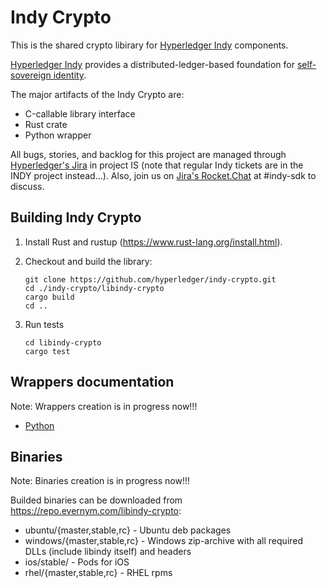 # Indy Crypto

This is the shared crypto libirary for [Hyperledger Indy](https://www.hyperledger.org/projects) components.

[Hyperledger Indy](https://www.hyperledger.org/projects) provides a distributed-ledger-based foundation for [self-sovereign identity](https://sovrin.org).

The major artifacts of the Indy Crypto are:
* С-callable library interface
* Rust сrate
* Python wrapper

All bugs, stories, and backlog for this project are managed through [Hyperledger's Jira](https://jira.hyperledger.org)
in project IS (note that regular Indy tickets are in the INDY project instead...). Also, join
us on [Jira's Rocket.Chat](chat.hyperledger.org) at #indy-sdk to discuss.

## Building Indy Crypto

1. Install Rust and rustup (https://www.rust-lang.org/install.html).
1. Checkout and build the library:
   
   ```
   git clone https://github.com/hyperledger/indy-crypto.git
   cd ./indy-crypto/libindy-crypto
   cargo build
   cd ..
   ```
1. Run tests
   ```
   cd libindy-crypto
   cargo test
   ```

## Wrappers documentation

Note: Wrappers creation is in progress now!!!
* [Python](wrappers/python/README.md)

## Binaries

Note: Binaries creation is in progress now!!!

Builded binaries can be downloaded from https://repo.evernym.com/libindy-crypto:
* ubuntu/{master,stable,rc} - Ubuntu deb packages
* windows/{master,stable,rc} - Windows zip-archive with all required DLLs (include libindy itself) and headers
* ios/stable/ - Pods for iOS
* rhel/{master,stable,rc} - RHEL rpms
